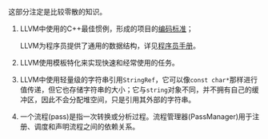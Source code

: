 这部分注定是比较零散的知识。

1. LLVM中使用的C++最佳惯例，形成的项目的[编码标准](https://llvm.org/docs/CodingStandards.html)；

   LLVM为程序员提供了通用的数据结构，详见[程序员手册](https://llvm.org/docs/ProgrammersManual.html)。

2. LLVM使用模板特化来实现快速和经常使用的任务。

3. LLVM中使用轻量级的字符串引用`StringRef`，它可以像`const char*`那样进行值传递，但它也存储字符串的大小；它与`string`对象不同，并不拥有自己的缓冲区，因此不会分配堆空间，只是引用其外部的字符串。
4. 一个流程(pass)是指一次转换或分析过程。流程管理器(PassManager)用于注册、调度和声明流程之间的依赖关系。

